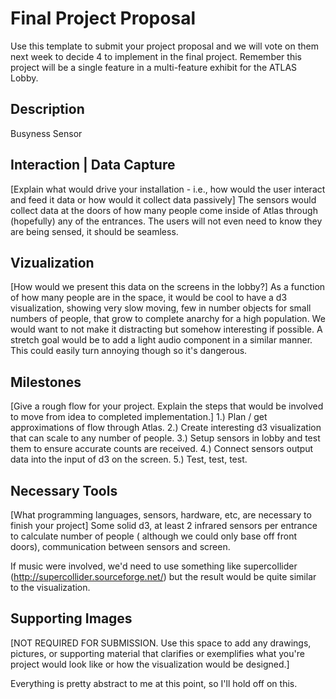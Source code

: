 # Final Project Proposal

Use this template to submit your project proposal and we will vote on them next week to decide 4 to implement in the final project.  Remember this project will be a single feature in a multi-feature exhibit for the ATLAS Lobby.

## Description
Busyness Sensor

## Interaction | Data Capture
[Explain what would drive your installation - i.e., how would the user interact and feed it data or how would it collect data passively]
The sensors would collect data at the doors of how many people come inside of Atlas through (hopefully) any of the entrances.  The users will not even need to know they are being sensed, it should be seamless.


## Vizualization
[How would we present this data on the screens in the lobby?]
As a function of how many people are in the space, it would be cool to have a d3 visualization, showing very slow moving, few in number objects for small numbers of people, that grow to complete anarchy for a high population.  We would want to not make it distracting but somehow interesting if possible.
A stretch goal would be to add a light audio component in a similar manner.  This could easily turn annoying though so it's dangerous.

## Milestones
[Give a rough flow for your project.  Explain the steps that would be involved to move from idea to completed implementation.]
1.) Plan / get approximations of flow through Atlas.
2.) Create interesting d3 visualization that can scale to any number of people.
3.) Setup sensors in lobby and test them to ensure accurate counts are received.
4.) Connect sensors output data into the input of d3 on the screen.
5.) Test, test, test.

## Necessary Tools
[What programming languages, sensors, hardware, etc, are necessary to finish your project]
Some solid d3, at least 2 infrared sensors per entrance to calculate number of people ( although we could only base off front doors), communication between sensors and screen.

If music were involved, we'd need to use something like supercollider (http://supercollider.sourceforge.net/) but the result would be quite similar to the visualization.

## Supporting Images
[NOT REQUIRED FOR SUBMISSION.  Use this space to add any drawings, pictures, or supporting material that clarifies or exemplifies what you're project would look like or how the visualization would be designed.]

Everything is pretty abstract to me at this point, so I'll hold off on this.
